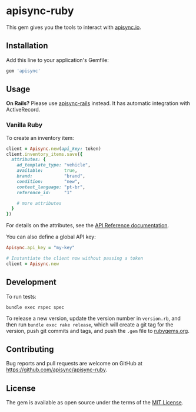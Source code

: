 # apisync-ruby

This gem gives you the tools to interact with [apisync.io](apisync.io).

## Installation

Add this line to your application's Gemfile:

```ruby
gem 'apisync'
```

## Usage

**On Rails?** Please use
[apisync-rails](https://github.com/apisync/apisync-rails) instead. It has
automatic integration with ActiveRecord.

### Vanilla Ruby

To create an inventory item:

```ruby
client = Apisync.new(api_key: token)
client.inventory_items.save({
  attributes: {
    ad_template_type: "vehicle",
    available:        true,
    brand:            "brand",
    condition:        "new",
    content_language: "pt-br",
    reference_id:     "1"

    # more attributes
  }
})
```

For details on the attributes, see the
[API Reference documentation](https://docs.apisync.io/api/).

You can also define a global API key:

```ruby
Apisync.api_key = "my-key"

# Instantiate the client now without passing a token
client = Apisync.new
```

## Development

To run tests:

```
bundle exec rspec spec
```

To release a new version, update the version number in `version.rb`, and then
run `bundle exec rake release`, which will create a git tag for the version,
push git commits and tags, and push the `.gem` file to
[rubygems.org](https://rubygems.org).

## Contributing

Bug reports and pull requests are welcome on GitHub at https://github.com/apisync/apisync-ruby.

## License

The gem is available as open source under the terms of the [MIT License](http://opensource.org/licenses/MIT).
